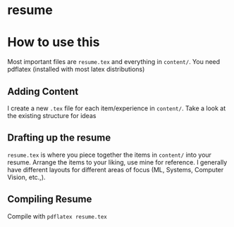 # resume

# How to use this
Most important files are `resume.tex` and everything in `content/`. You need pdflatex (installed with most latex distributions)

## Adding Content
I create a new `.tex` file for each item/experience in `content/`. Take a look at the existing structure for ideas

## Drafting up the resume
`resume.tex` is where you piece together the items in `content/` into your resume. Arrange the items to your liking, use mine for reference. I generally have different layouts for different areas of focus (ML, Systems, Computer Vision, etc.,).

## Compiling Resume
Compile with `pdflatex resume.tex`